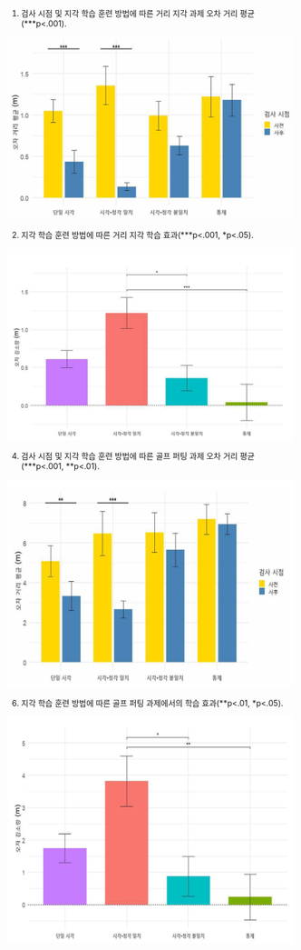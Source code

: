  1. 검사 시점 및 지각 학습 훈련 방법에 따른 거리 지각 과제 오차 거리 평균(***p<.001).

![설계 이미지](./결과1.png)


 2. 지각 학습 훈련 방법에 따른 거리 지각 학습 효과(***p<.001, *p<.05).

![설계 이미지](./결과2.png)


 4. 검사 시점 및 지각 학습 훈련 방법에 따른 골프 퍼팅 과제 오차 거리 평균 (***p<.001, **p<.01).

![설계 이미지](./결과3.png)


 6. 지각 학습 훈련 방법에 따른 골프 퍼팅 과제에서의 학습 효과(**p<.01, *p<.05).

![설계 이미지](./결과4.png)
